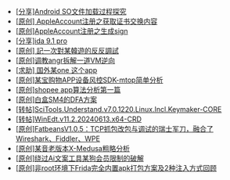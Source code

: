 + [[分享]Android  SO文件加载过程探究](https://bbs.kanxue.com/thread-285788.htm)
+ [[原创] AppleAccount注册之获取证书交换内容](https://bbs.kanxue.com/thread-285944.htm)
+ [[原创]AppleAccount注册之生成sign](https://bbs.kanxue.com/thread-285959.htm)
+ [[分享]ida 9.1 pro](https://bbs.kanxue.com/thread-285999.htm)
+ [[原创] 記一次對某韓遊的反反調試](https://bbs.kanxue.com/thread-286089.htm)
+ [[原创]调教angr拆解一道VM逆向](https://bbs.kanxue.com/thread-286013.htm)
+ [[求助] 国外某one  这个app](https://bbs.kanxue.com/thread-286025.htm)
+ [[原创]某宝购物APP设备风控SDK-mtop简单分析](https://bbs.kanxue.com/thread-284241.htm)
+ [[原创]shopee app算法分析第一篇](https://bbs.kanxue.com/thread-284570.htm)
+ [[原创]白盒SM4的DFA方案](https://bbs.kanxue.com/thread-285292.htm)
+ [[转帖]SciTools.Understand.v7.0.1220.Linux.Incl.Keymaker-CORE](https://bbs.kanxue.com/thread-286091.htm)
+ [[转帖]WinEdt.v11.2.20240613.x64-CRD](https://bbs.kanxue.com/thread-286090.htm)
+ [[原创]FatbeansV1.0.5：TCP抓包改包与调试的瑞士军刀，融合了Wireshark、Fiddler、WPE](https://bbs.kanxue.com/thread-284571.htm)
+ [[原创]某音老版本X-Medusa粗略分析](https://bbs.kanxue.com/thread-285706.htm)
+ [[原创]绕过Ai文案工具某狗会员限制的破解](https://bbs.kanxue.com/thread-280759.htm)
+ [[原创]非root环境下Frida完全内置apk打包方案及2种注入方式回顾](https://bbs.kanxue.com/thread-284482.htm)
